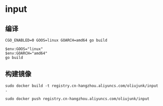 # input

## 编译

```shell
CGO_ENABLED=0 GOOS=linux GOARCH=amd64 go build

$env:GOOS="linux"
$env:GOARCH="amd64"
go build
```

## 构建镜像

```shell
sudo docker build -t registry.cn-hangzhou.aliyuncs.com/oliujunk/input .

sudo docker push registry.cn-hangzhou.aliyuncs.com/oliujunk/input
```

